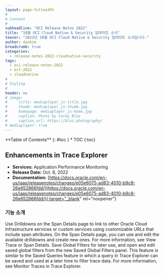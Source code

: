 ```yaml
---
layout: page-fullwidth
#
# Content
#
subheadline: "OCI Release Notes 2022"
title: "10월 OCI Cloud Native & Security 업데이트 소식"
teaser: "2022년 10월 OCI Cloud Native & Security 업데이트 소식입니다."
author: dankim
breadcrumb: true
categories:
  - release-notes-2022-cloudnative-security
tags:
  - oci-release-notes-2022
  - oct-2022
  - cloudnative
#
# Styling
#
header: no
# image:
#     title: mediaplayer_js-title.jpg
#     thumb: mediaplayer_js-thumb.jpg
#     homepage: mediaplayer_js-home.jpg
#     caption: Photo by Corey Blaz
#     caption_url: https://blaz.photography/
# mediaplayer: true
---
```


<div class="panel radius" markdown="1">
**Table of Contents**
{: #toc }
*  TOC
{:toc}
</div>

## Enhancements in Trace Explorer
* **Services:** Application Performance Monitoring
* **Release Date:** Oct. 6, 2022
* **Documentation:** [https://docs.oracle.com/en-us/iaas/releasenotes/changes/e05e6075-ad83-4010-b9c8-26e652866fdd/](https://docs.oracle.com/en-us/iaas/releasenotes/changes/e05e6075-ad83-4010-b9c8-26e652866fdd/){:target="_blank" rel="noopener"} 

### 기능 소개
Use Drilldowns on the Span Details page to link to other Oracle Cloud Infrastructure services or custom services using customizable URLs that include span attributes. On the Span Details page, you can use and edit the available drilldowns and create new ones. For more information, see View Trace or Span Details.
Save Global Filters for later use, and open and edit saved global filters from the new Saved Global Filters panel. This feature is similar to the Saved Queries feature in which a query in Trace Explorer can be saved and used at a later time to filter trace data. For more information, see Monitor Traces in Trace Explorer.